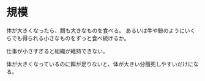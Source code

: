 # 規模

体が大きくなったら、餌も大きなものを食べる。
あるいは牛や鯨のようにいくらでも得られる小さなものをずっと食べ続けるか。

仕事が小さすぎると組織が維持できない。

体が大きくなっているのに餌が足りないと、体が大きい分餓死しやすいだけになる。
